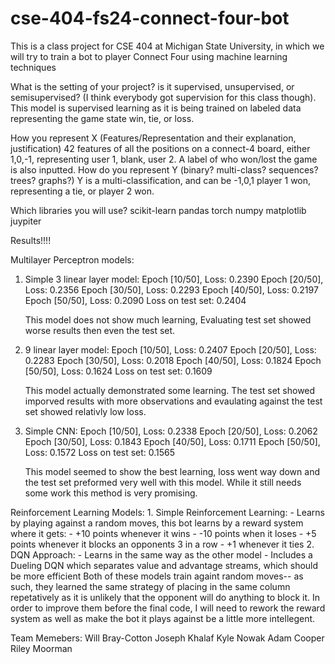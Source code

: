 # cse-404-fs24-connect-four-bot
This is a class project for CSE 404 at Michigan State University, in which we will try to train a bot to player Connect Four using machine learning techniques

What is the setting of your project? is it supervised, unsupervised, or semisupervised? (I think everybody got supervision for this class though). 
    This model is supervised learning as it is being trained on labeled data representing the game state win, tie, or loss.

How you represent X (Features/Representation  and their explanation, justification)
    42 features of all the positions on a connect-4 board, either 1,0,-1, representing user 1, blank, user 2. A label of who won/lost the game is also inputted.
How do you represent Y (binary? multi-class? sequences? trees? graphs?)
    Y is a multi-classification, and can be -1,0,1  player 1 won, representing a tie, or player 2 won. 


Which libraries you will use?
    scikit-learn
    pandas
    torch
    numpy
    matplotlib
    juypiter




Results!!!!

Multilayer Perceptron models:

1. Simple 3 linear layer model:
    Epoch [10/50], Loss: 0.2390
    Epoch [20/50], Loss: 0.2356
    Epoch [30/50], Loss: 0.2293
    Epoch [40/50], Loss: 0.2197
    Epoch [50/50], Loss: 0.2090
    Loss on test set: 0.2404

    This model does not show much learning, Evaluating test set showed worse results then even the test set.

2. 9 linear layer model:
    Epoch [10/50], Loss: 0.2407
    Epoch [20/50], Loss: 0.2283
    Epoch [30/50], Loss: 0.2018
    Epoch [40/50], Loss: 0.1824
    Epoch [50/50], Loss: 0.1624
    Loss on test set: 0.1609

    This model actually demonstrated some learning. The test set showed imporved results with more observations and evaulating against the test set showed relativly low loss.

3. Simple CNN:
    Epoch [10/50], Loss: 0.2338
    Epoch [20/50], Loss: 0.2062
    Epoch [30/50], Loss: 0.1843
    Epoch [40/50], Loss: 0.1711
    Epoch [50/50], Loss: 0.1572
    Loss on test set: 0.1565

    This model seemed to show the best learning, loss went way down and the test set preformed very well with this model. While it still needs some work this method is very promising.




Reinforcement Learning Models:
    1. Simple Reinforcement Learning:
       - Learns by playing against a random moves,
         this bot learns by a reward system where it gets:
         - +10 points whenever it wins
         - -10 points when it loses
         - +5 points whenever it blocks an opponents 3 in a row
         - +1 whenever it ties
   2. DQN Approach:
      - Learns in the same way as the other model
      - Includes a Dueling DQN which separates value and advantage streams,
        which should be more efficient
   Both of these models train againt random moves-- as such, they learned the same strategy
   of placing in the same column repetatively as it is unlikely that the opponent will do anything
   to block it. In order to improve them before the final code, I will need to rework the reward system
   as well as make the bot it plays against be a little more intellegent.
   

Team Memebers:
Will Bray-Cotton
Joseph Khalaf
Kyle Nowak
Adam Cooper
Riley Moorman

